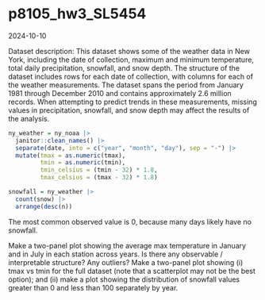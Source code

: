p8105_hw3_SL5454
================
2024-10-10

Dataset description: This dataset shows some of the weather data in New
York, including the date of collection, maximum and minimum temperature,
total daily precipitation, snowfall, and snow depth. The structure of
the dataset includes rows for each date of collection, with columns for
each of the weather measurements. The dataset spans the period from
January 1981 through December 2010 and contains approximately 2.6
million records. When attempting to predict trends in these
measurements, missing values in precipitation, snowfall, and snow depth
may affect the results of the analysis.

``` r
ny_weather = ny_noaa |>
  janitor::clean_names() |>
  separate(date, into = c("year", "month", "day"), sep = "-") |>
  mutate(tmax = as.numeric(tmax),
         tmin = as.numeric(tmin),
         tmin_celsius = (tmin - 32) * 1.8,
         tmax_celsius = (tmax - 32) * 1.8)

snowfall = ny_weather |>
  count(snow) |>
  arrange(desc(n))
```

The most common observed value is 0, because many days likely have no
snowfall.

Make a two-panel plot showing the average max temperature in January and
in July in each station across years. Is there any observable /
interpretable structure? Any outliers? Make a two-panel plot showing (i)
tmax vs tmin for the full dataset (note that a scatterplot may not be
the best option); and (ii) make a plot showing the distribution of
snowfall values greater than 0 and less than 100 separately by year.
